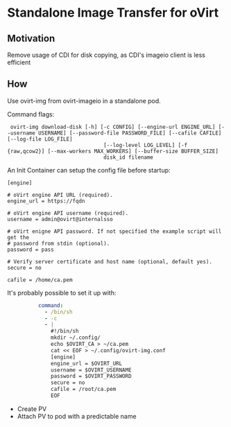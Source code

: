 # Standalone Image Transfer for oVirt

## Motivation

Remove usage of CDI for disk copying, as CDI's imageio client is less efficient

## How

Use ovirt-img from ovirt-imageio in a standalone pod. 

Command flags:
```shell
 ovirt-img download-disk [-h] [-c CONFIG] [--engine-url ENGINE_URL] [--username USERNAME] [--password-file PASSWORD_FILE] [--cafile CAFILE] [--log-file LOG_FILE]
                               [--log-level LOG_LEVEL] [-f {raw,qcow2}] [--max-workers MAX_WORKERS] [--buffer-size BUFFER_SIZE]
                               disk_id filename
```

An Init Container can setup the config file before startup:
```
[engine]

# oVirt engine API URL (required).
engine_url = https://fqdn

# oVirt engine API username (required).
username = admin@ovirt@internalsso

# oVirt enigne API password. If not specified the example script will get the
# password from stdin (optional).
password = pass

# Verify server certificate and host name (optional, default yes).
secure = no

cafile = /home/ca.pem
```

It's probably possible to set it up with:
```yaml
          command:
            - /bin/sh
            - -c
            - |
              #!/bin/sh
              mkdir ~/.config/
              echo $OVIRT_CA > ~/ca.pem
              cat << EOF > ~/.config/ovirt-img.conf
              [engine]
              engine_url = $OVIRT_URL
              username = $OVIRT_USERNAME
              password = $OVIRT_PASSWORD
              secure = no
              cafile = /root/ca.pem
              EOF
```

- Create PV
- Attach PV to pod with a predictable name
